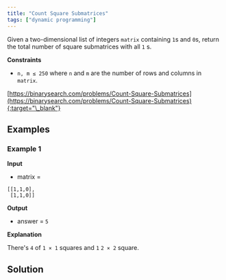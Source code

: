 ```yaml
---
title: "Count Square Submatrices"
tags: ["dynamic programming"]
---
```


Given a two-dimensional list of integers `matrix` containing `1`s and `0`s, return the total number of square submatrices with all `1` s.

**Constraints**

- `n, m ≤ 250` where `n` and `m` are the number of rows and columns in `matrix`.

[https://binarysearch.com/problems/Count-Square-Submatrices](https://binarysearch.com/problems/Count-Square-Submatrices){:target="\_blank"}

## Examples

### Example 1

**Input**

- matrix =

```
[[1,1,0],
 [1,1,0]]
```

**Output**

- answer = `5`

**Explanation**

There's `4` of `1 × 1` squares and `1` `2 × 2` square.

## Solution

<script src="https://gist.github.com/yaeba/16da7be5123724fcf6eccc25581cef5a.js?file=Count-Square-Submatrices.py"></script>
